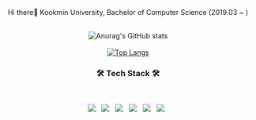 <div align="center">
  Hi there👋
  Kookmin University, Bachelor of Computer Science (2019.03 ~ ) 
  <br></br>
  
  ![Anurag's GitHub stats](https://github-readme-stats.vercel.app/api?username=Kyuhyun-Cho&show_icons=true&theme=gruvbox_light)
  <br></br>
  [![Top Langs](https://github-readme-stats.vercel.app/api/top-langs/?username=Kyuhyun-Cho)](https://github.com/Kyuhyun-Cho/github-readme-stats)

  <h3 align="center"><b>🛠 Tech Stack 🛠</b></h3>
  </br>
  <p align="center">
  <img src="https://img.shields.io/badge/Python-3776AB?style=flat-square&logo=Python&logoColor=white"/></a> &nbsp
  <img src="https://img.shields.io/badge/C++-00599C?style=flat-square&logo=C%2B%2B&logoColor=white"/></a> &nbsp 
  <img src="https://img.shields.io/badge/Java-007396?style=flat-square&logo=Java&logoColor=white"/></a> &nbsp 
  <img src="https://img.shields.io/badge/HTML5-E34F26?style=flat-square&logo=HTML5&logoColor=white"/></a> &nbsp 
  <img src="https://img.shields.io/badge/JavaScript-F7DF1E?style=flat-square&logo=JavaScript&logoColor=white"/></a> &nbsp
  <img src="https://img.shields.io/badge/CSS3-1572B6?style=flat-square&logo=CSS3&logoColor=white"/></a> &nbsp
</div>


